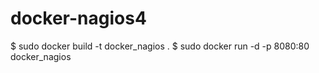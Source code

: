 # docker-nagios4

  $ sudo docker build -t docker_nagios .
  $ sudo docker run -d -p 8080:80 docker_nagios
